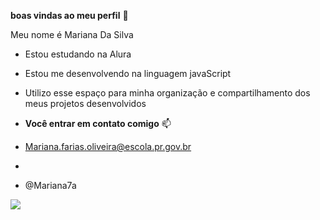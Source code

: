 **boas vindas ao meu perfil** 🦋

Meu nome é Mariana Da Silva

- Estou estudando na Alura
- Estou me desenvolvendo na linguagem javaScript
- Utilizo esse espaço para minha organização e compartilhamento dos meus projetos desenvolvidos

- **Você entrar em contato comigo** 📫

- Mariana.farias.oliveira@escola.pr.gov.br
- 
- @Mariana7a

![](https://media1.tenor.com/m/4db_VLOeFW4AAAAC/the-simpsons-homer-simpsons.gif)
